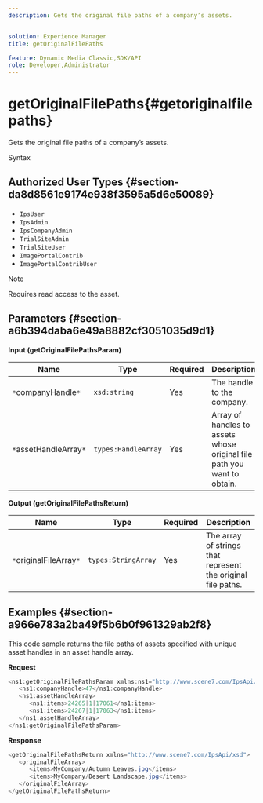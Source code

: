 ```yaml
---
description: Gets the original file paths of a company’s assets.


solution: Experience Manager
title: getOriginalFilePaths

feature: Dynamic Media Classic,SDK/API
role: Developer,Administrator
---
```


# getOriginalFilePaths{#getoriginalfilepaths}

Gets the original file paths of a company’s assets.

 Syntax 

## Authorized User Types {#section-da8d8561e9174e938f3595a5d6e50089}

* `IpsUser` 
* `IpsAdmin` 
* `IpsCompanyAdmin` 
* `TrialSiteAdmin` 
* `TrialSiteUser` 
* `ImagePortalContrib` 
* `ImagePortalContribUser`

>[!NOTE]
>
>Requires read access to the asset.

## Parameters {#section-a6b394daba6e49a8882cf3051035d9d1}

**Input (getOriginalFilePathsParam)** 

|  Name  | Type  | Required  | Description  |
|---|---|---|---|
|  `*`companyHandle`*`  | `xsd:string`  | Yes  | The handle to the company.  |
|  `*`assetHandleArray`*`  | `types:HandleArray`  | Yes  | Array of handles to assets whose original file path you want to obtain.  |

**Output (getOriginalFilePathsReturn)** 

|  Name  | Type  | Required  | Description  |
|---|---|---|---|
|  `*`originalFileArray`*`  | `types:StringArray`  | Yes  | The array of strings that represent the original file paths.  |

## Examples {#section-a966e783a2ba49f5b6b0f961329ab2f8}

This code sample returns the file paths of assets specified with unique asset handles in an asset handle array.

**Request** 

```java
<ns1:getOriginalFilePathsParam xmlns:ns1="http://www.scene7.com/IpsApi/xsd">
   <ns1:companyHandle>47</ns1:companyHandle>
   <ns1:assetHandleArray>
      <ns1:items>24265|1|17061</ns1:items>
      <ns1:items>24267|1|17063</ns1:items>
   </ns1:assetHandleArray>
</ns1:getOriginalFilePathsParam>
```

**Response** 

```java
<getOriginalFilePathsReturn xmlns="http://www.scene7.com/IpsApi/xsd">
   <originalFileArray>
      <items>MyCompany/Autumn Leaves.jpg</items>
      <items>MyCompany/Desert Landscape.jpg</items>
   </originalFileArray>
</getOriginalFilePathsReturn>
```

